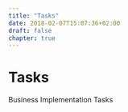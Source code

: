 ```yaml
---
title: "Tasks"
date: 2018-02-07T15:07:36+02:00
draft: false
chapter: true
---
```


# Tasks

Business Implementation Tasks
